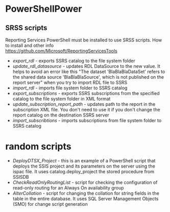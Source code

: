 # PowerShellPower

## SRSS scripts

Reporting Services PowerShell must be installed to use SRSS scripts. How to install and other info https://github.com/Microsoft/ReportingServicesTools

+ *export_rdl* - exports SSRS catalog to the file system folder
+ *update_rdl_datasource* - updates RDL DataSource to the new value. It helps to avoid an error like this 
"The dataset 'BlaBlaBlaDataSet' refers to the shared data source 'BlaBlaBlaSource', which is not published on the report server" when you try to import RDL file to SSRS
+ *import_rdl* - imports file system folder to SSRS catalog
+ *export_subscriptions* - exports SSRS subscriptions from the specified catalog to the file system folder in XML format
+ *update_subscription_report_path* - updates path to the report in the subscription XML file. You don't need to use it if you don't change the report catalog on the destination SSRS server
+ *import_subscribtions* - imports subscriptions from file system folder to SSRS catalog

# random scripts
+ *DeployDTSX_Project* - this is an example of a PowerShell script that deploys the SSIS project and its parameters on the server using the ispac file. It uses catalog.deploy_project the stored procedure from SSISDB
+ *CheckReadOnlyRoutingList* - script for checking the configuration of read-only routing for an Always On availability group
+ *AlterCollation* - script for changing the collation for string fields in the table in the entire database. It uses SQL Server Management Objects (SMO) for change script generation



